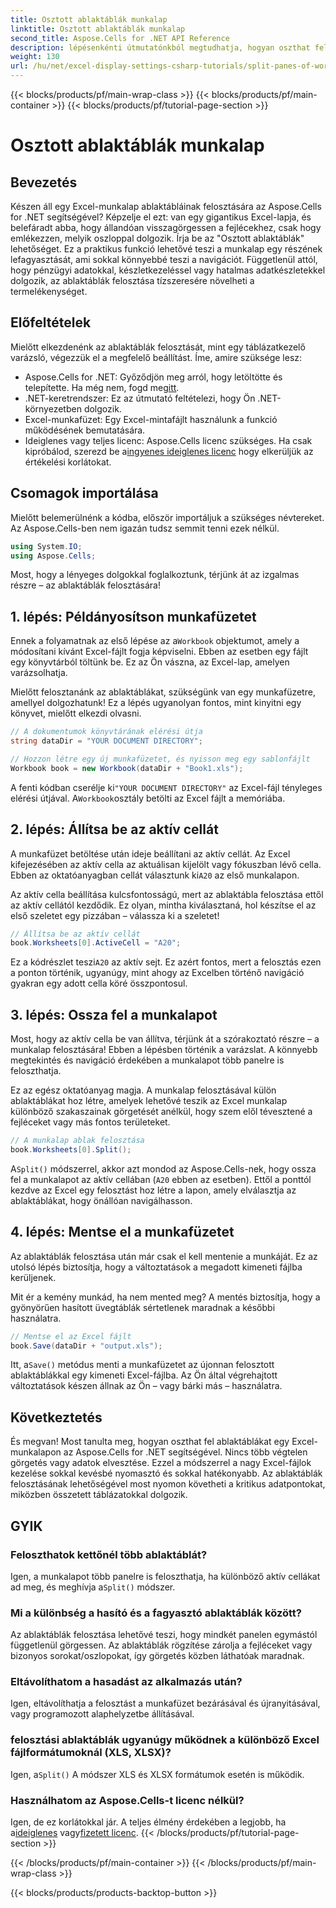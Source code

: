 ```yaml
---
title: Osztott ablaktáblák munkalap
linktitle: Osztott ablaktáblák munkalap
second_title: Aspose.Cells for .NET API Reference
description: lépésenkénti útmutatónkból megtudhatja, hogyan oszthat fel munkalappaneleket az Aspose.Cells for .NET-ben. Ezzel az egyszerű oktatóanyaggal javíthatja az Excel-fájlok navigációját.
weight: 130
url: /hu/net/excel-display-settings-csharp-tutorials/split-panes-of-worksheet/
---
```


{{< blocks/products/pf/main-wrap-class >}}
{{< blocks/products/pf/main-container >}}
{{< blocks/products/pf/tutorial-page-section >}}

# Osztott ablaktáblák munkalap

## Bevezetés

Készen áll egy Excel-munkalap ablaktábláinak felosztására az Aspose.Cells for .NET segítségével? Képzelje el ezt: van egy gigantikus Excel-lapja, és belefáradt abba, hogy állandóan visszagörgessen a fejlécekhez, csak hogy emlékezzen, melyik oszloppal dolgozik. Írja be az "Osztott ablaktáblák" lehetőséget. Ez a praktikus funkció lehetővé teszi a munkalap egy részének lefagyasztását, ami sokkal könnyebbé teszi a navigációt. Függetlenül attól, hogy pénzügyi adatokkal, készletkezeléssel vagy hatalmas adatkészletekkel dolgozik, az ablaktáblák felosztása tízszeresére növelheti a termelékenységet. 

## Előfeltételek

Mielőtt elkezdenénk az ablaktáblák felosztását, mint egy táblázatkezelő varázsló, végezzük el a megfelelő beállítást. Íme, amire szüksége lesz:

-  Aspose.Cells for .NET: Győződjön meg arról, hogy letöltötte és telepítette. Ha még nem, fogd meg[itt](https://releases.aspose.com/cells/net/).
- .NET-keretrendszer: Ez az útmutató feltételezi, hogy Ön .NET-környezetben dolgozik.
- Excel-munkafüzet: Egy Excel-mintafájlt használunk a funkció működésének bemutatására.
-  Ideiglenes vagy teljes licenc: Aspose.Cells licenc szükséges. Ha csak kipróbálod, szerezd be a[ingyenes ideiglenes licenc](https://purchase.aspose.com/temporary-license/) hogy elkerüljük az értékelési korlátokat.

## Csomagok importálása

Mielőtt belemerülnénk a kódba, először importáljuk a szükséges névtereket. Az Aspose.Cells-ben nem igazán tudsz semmit tenni ezek nélkül.

```csharp
using System.IO;
using Aspose.Cells;
```

Most, hogy a lényeges dolgokkal foglalkoztunk, térjünk át az izgalmas részre – az ablaktáblák felosztására!

## 1. lépés: Példányosítson munkafüzetet

 Ennek a folyamatnak az első lépése az a`Workbook` objektumot, amely a módosítani kívánt Excel-fájlt fogja képviselni. Ebben az esetben egy fájlt egy könyvtárból töltünk be. Ez az Ön vászna, az Excel-lap, amelyen varázsolhatja.

Mielőtt felosztanánk az ablaktáblákat, szükségünk van egy munkafüzetre, amellyel dolgozhatunk! Ez a lépés ugyanolyan fontos, mint kinyitni egy könyvet, mielőtt elkezdi olvasni.

```csharp
// A dokumentumok könyvtárának elérési útja
string dataDir = "YOUR DOCUMENT DIRECTORY";

// Hozzon létre egy új munkafüzetet, és nyisson meg egy sablonfájlt
Workbook book = new Workbook(dataDir + "Book1.xls");
```

 A fenti kódban cserélje ki`"YOUR DOCUMENT DIRECTORY"` az Excel-fájl tényleges elérési útjával. A`Workbook`osztály betölti az Excel fájlt a memóriába.

## 2. lépés: Állítsa be az aktív cellát

 A munkafüzet betöltése után ideje beállítani az aktív cellát. Az Excel kifejezésében az aktív cella az aktuálisan kijelölt vagy fókuszban lévő cella. Ebben az oktatóanyagban cellát választunk ki`A20` az első munkalapon.

Az aktív cella beállítása kulcsfontosságú, mert az ablaktábla felosztása ettől az aktív cellától kezdődik. Ez olyan, mintha kiválasztaná, hol készítse el az első szeletet egy pizzában – válassza ki a szeletet!

```csharp
// Állítsa be az aktív cellát
book.Worksheets[0].ActiveCell = "A20";
```

 Ez a kódrészlet teszi`A20` az aktív sejt. Ez azért fontos, mert a felosztás ezen a ponton történik, ugyanúgy, mint ahogy az Excelben történő navigáció gyakran egy adott cella köré összpontosul.

## 3. lépés: Ossza fel a munkalapot

Most, hogy az aktív cella be van állítva, térjünk át a szórakoztató részre – a munkalap felosztására! Ebben a lépésben történik a varázslat. A könnyebb megtekintés és navigáció érdekében a munkalapot több panelre is feloszthatja.

Ez az egész oktatóanyag magja. A munkalap felosztásával külön ablaktáblákat hoz létre, amelyek lehetővé teszik az Excel munkalap különböző szakaszainak görgetését anélkül, hogy szem elől tévesztené a fejléceket vagy más fontos területeket.

```csharp
// A munkalap ablak felosztása
book.Worksheets[0].Split();
```

 A`Split()` módszerrel, akkor azt mondod az Aspose.Cells-nek, hogy ossza fel a munkalapot az aktív cellában (`A20` ebben az esetben). Ettől a ponttól kezdve az Excel egy felosztást hoz létre a lapon, amely elválasztja az ablaktáblákat, hogy önállóan navigálhasson.

## 4. lépés: Mentse el a munkafüzetet

Az ablaktáblák felosztása után már csak el kell mentenie a munkáját. Ez az utolsó lépés biztosítja, hogy a változtatások a megadott kimeneti fájlba kerüljenek.

Mit ér a kemény munkád, ha nem mented meg? A mentés biztosítja, hogy a gyönyörűen hasított üvegtáblák sértetlenek maradnak a későbbi használatra.

```csharp
// Mentse el az Excel fájlt
book.Save(dataDir + "output.xls");
```

 Itt, a`Save()` metódus menti a munkafüzetet az újonnan felosztott ablaktáblákkal egy kimeneti Excel-fájlba. Az Ön által végrehajtott változtatások készen állnak az Ön – vagy bárki más – használatra.

## Következtetés

És megvan! Most tanulta meg, hogyan oszthat fel ablaktáblákat egy Excel-munkalapon az Aspose.Cells for .NET segítségével. Nincs több végtelen görgetés vagy adatok elvesztése. Ezzel a módszerrel a nagy Excel-fájlok kezelése sokkal kevésbé nyomasztó és sokkal hatékonyabb. Az ablaktáblák felosztásának lehetőségével most nyomon követheti a kritikus adatpontokat, miközben összetett táblázatokkal dolgozik.

## GYIK

### Feloszthatok kettőnél több ablaktáblát?  
 Igen, a munkalapot több panelre is feloszthatja, ha különböző aktív cellákat ad meg, és meghívja a`Split()` módszer.

### Mi a különbség a hasító és a fagyasztó ablaktáblák között?  
Az ablaktáblák felosztása lehetővé teszi, hogy mindkét panelen egymástól függetlenül görgessen. Az ablaktáblák rögzítése zárolja a fejléceket vagy bizonyos sorokat/oszlopokat, így görgetés közben láthatóak maradnak.

### Eltávolíthatom a hasadást az alkalmazás után?  
Igen, eltávolíthatja a felosztást a munkafüzet bezárásával és újranyitásával, vagy programozott alaphelyzetbe állításával.

### felosztási ablaktáblák ugyanúgy működnek a különböző Excel fájlformátumoknál (XLS, XLSX)?  
 Igen, a`Split()` A módszer XLS és XLSX formátumok esetén is működik.

### Használhatom az Aspose.Cells-t licenc nélkül?  
 Igen, de ez korlátokkal jár. A teljes élmény érdekében a legjobb, ha a[ideiglenes](https://purchase.aspose.com/temporary-license/) vagy[fizetett licenc](https://purchase.aspose.com/buy).
{{< /blocks/products/pf/tutorial-page-section >}}

{{< /blocks/products/pf/main-container >}}
{{< /blocks/products/pf/main-wrap-class >}}

{{< blocks/products/products-backtop-button >}}

